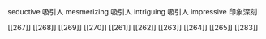




seductive 吸引人
mesmerizing 吸引人
intriguing 吸引人
impressive 印象深刻

[[267]]
[[268]]
[[269]]
[[270]]
[[261]]
[[262]]
[[263]]
[[264]]
[[265]]
[[283]]